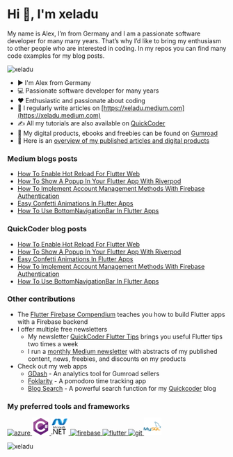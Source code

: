 # Hi 👋, I'm xeladu

My name is Alex, I’m from Germany and I am a passionate software developer for many many years. That’s why I’d like to bring my enthusiasm to other people who are interested in coding. In my repos you can find many code examples for my blog posts.

<p align="left"> <img src="https://komarev.com/ghpvc/?username=xeladu&label=Profile%20views&color=44ff00&style=plastic" alt="xeladu" /> </p>

- ▶  I'm Alex from Germany
- 💻 Passionate software developer for many years
- ❤  Enthusiastic and passionate about coding
- 📝 I regularly write articles on [https://xeladu.medium.com](https://xeladu.medium.com)
- ✍ All my tutorials are also available on [QuickCoder](https://quickcoder.org)
- 🏬 My digital products, ebooks and freebies can be found on [Gumroad](https://xeladu.gumroad.com)
- 📙 Here is an [overview of my published articles and digital products](https://xeladu.medium.com/%E2%84%B9-xeladus-info-point-find-quickly-what-you-need-bbe620e97d8c)

### Medium blogs posts
<!-- BLOG-POST-LIST:START -->
- [How To Enable Hot Reload For Flutter Web](https://levelup.gitconnected.com/how-to-enable-hot-reload-for-flutter-web-b2138adb8604?source=rss-ae1e6291afc3------2)
- [How To Show A Popup In Your Flutter App With Riverpod](https://levelup.gitconnected.com/how-to-show-a-popup-in-your-flutter-app-with-riverpod-596913dfdf82?source=rss-ae1e6291afc3------2)
- [How To Implement Account Management Methods With Firebase Authentication](https://levelup.gitconnected.com/how-to-implement-account-management-methods-with-firebase-authentication-2fa759bde8aa?source=rss-ae1e6291afc3------2)
- [Easy Confetti Animations In Flutter Apps](https://xeladu.medium.com/easy-confetti-animations-in-flutter-apps-8ca6a6858283?source=rss-ae1e6291afc3------2)
- [How To Use BottomNavigationBar In Flutter Apps](https://levelup.gitconnected.com/how-to-use-bottomnavigationbar-in-flutter-apps-57526d1a90c1?source=rss-ae1e6291afc3------2)
<!-- BLOG-POST-LIST:END -->

### QuickCoder blog posts
<!-- QC-BLOG-POST-LIST:START -->
- [How To Enable Hot Reload For Flutter Web](https://quickcoder.org/how-to-enable-hot-reload-for-flutter-web/?utm_source=rss&utm_medium=rss&utm_campaign=how-to-enable-hot-reload-for-flutter-web)
- [How To Show A Popup In Your Flutter App With Riverpod](https://quickcoder.org/how-to-show-a-popup-in-your-flutter-app-with-riverpod/?utm_source=rss&utm_medium=rss&utm_campaign=how-to-show-a-popup-in-your-flutter-app-with-riverpod)
- [Easy Confetti Animations In Flutter Apps](https://quickcoder.org/confetti-animations-in-flutter-apps/?utm_source=rss&utm_medium=rss&utm_campaign=confetti-animations-in-flutter-apps)
- [How To Implement Account Management Methods With Firebase Authentication](https://quickcoder.org/how-to-implement-account-management-methods-with-firebase-authentication/?utm_source=rss&utm_medium=rss&utm_campaign=how-to-implement-account-management-methods-with-firebase-authentication)
- [How To Use BottomNavigationBar In Flutter Apps](https://quickcoder.org/how-to-use-bottomnavigationbar-in-flutter-apps/?utm_source=rss&utm_medium=rss&utm_campaign=how-to-use-bottomnavigationbar-in-flutter-apps)
<!-- QC-BLOG-POST-LIST:END -->

### Other contributions

- The [Flutter Firebase Compendium](https://flutter-firebase.quickcoder.org) teaches you how to build Flutter apps with a Firebase backend
- I offer multiple free newsletters
  - My newsletter [QuickCoder Flutter Tips](https://newsletters.quickcoder.org#flutter) brings you useful Flutter tips two times a week
  - I run a [monthly Medium newsletter](https://newsletters.quickcoder.org#medium) with abstracts of my published content, news, freebies, and discounts on my products
- Check out my web apps
  - [GDash](https://quickcoder.org/gdash) - An analytics tool for Gumroad sellers 
  - [Foklarity](https://foklarity.quickcoder.org) - A pomodoro time tracking app
  - [Blog Search](https://search.quickcoder.org) - A powerful search function for my [Quickcoder](https://quickcoder.org) blog

### My preferred tools and frameworks
 <p>
  <a href="https://azure.microsoft.com/en-in/" target="_blank" rel="noreferrer"> <img src="https://www.vectorlogo.zone/logos/microsoft_azure/microsoft_azure-icon.svg" alt="azure" width="40" height="40"/> </a> 
  <a href="https://www.w3schools.com/cs/" target="_blank" rel="noreferrer"> <img src="https://raw.githubusercontent.com/devicons/devicon/master/icons/csharp/csharp-original.svg" alt="csharp" width="40" height="40"/> </a> 
  <a href="https://dotnet.microsoft.com/" target="_blank" rel="noreferrer"> <img src="https://raw.githubusercontent.com/devicons/devicon/master/icons/dot-net/dot-net-original-wordmark.svg" alt="dotnet" width="40" height="40"/> </a> 
  <a href="https://firebase.google.com/" target="_blank" rel="noreferrer"> <img src="https://www.vectorlogo.zone/logos/firebase/firebase-icon.svg" alt="firebase" width="40" height="40"/> </a> 
  <a href="https://flutter.dev" target="_blank" rel="noreferrer"> <img src="https://www.vectorlogo.zone/logos/flutterio/flutterio-icon.svg" alt="flutter" width="40" height="40"/> </a> 
  <a href="https://git-scm.com/" target="_blank" rel="noreferrer"> <img src="https://www.vectorlogo.zone/logos/git-scm/git-scm-icon.svg" alt="git" width="40" height="40"/> </a> 
  <a href="https://www.mysql.com/" target="_blank" rel="noreferrer"> <img src="https://raw.githubusercontent.com/devicons/devicon/master/icons/mysql/mysql-original-wordmark.svg" alt="mysql" width="40" height="40"/> </a> 
  </p>
  
  <p><img src="https://github-readme-stats.vercel.app/api/top-langs?username=xeladu&show_icons=true&theme=synthwave&locale=en&layout=compact" alt="xeladu" /></p>
